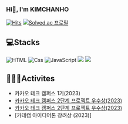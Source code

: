 

### Hi👋, I'm KIMCHANHO

[![Hits](https://hits.seeyoufarm.com/api/count/incr/badge.svg?url=https%3A%2F%2Fgithub.com%2Fkimchanho97&count_bg=%2379C83D&title_bg=%23555555&icon=&icon_color=%23E7E7E7&title=visited&edge_flat=false)](https://hits.seeyoufarm.com) [![Solved.ac
프로필](http://mazassumnida.wtf/api/mini/generate_badge?boj=nh0903)](https://solved.ac/nh0903)

## 💻Stacks

![HTML](https://img.shields.io/badge/HTML-E34F26?style=flat-square&logo=html5&logoColor=white) <img alt="Css" src ="https://img.shields.io/badge/CSS-1572B6.svg?&style=flat-square&logo=CSS3&logoColor=white"/> ![JavaScript](https://img.shields.io/badge/JavaScript-F7DF1E?style=flat-square&logo=javascript&logoColor=black) 
<img src="https://img.shields.io/badge/React-61DAFB?style=flat-square&logo=React&logoColor=white"> <img src="https://img.shields.io/badge/Python-3776AB?style=flat-square&logo=Python&logoColor=white">

## 🧑🏻‍💻Activites

+ 카카오 테크 캠퍼스 1기(2023)
+ [카카오 테크 캠퍼스 2단계 프로젝트 우수상(2023)](https://github.com/kimchanho97/step2-FE-kakao-shop)
+ <a href="https://github.com/kimchanho97/step2-FE-kakao-shop" target="_blank">카카오 테크 캠퍼스 2단계 프로젝트 우수상(2023)</a>
+ [카테캠 아이디어톤 장려상 (2023)]
